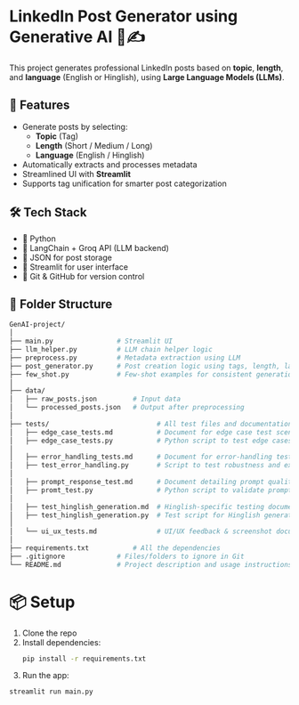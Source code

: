 # LinkedIn Post Generator using Generative AI 🧠✍️

This project generates professional LinkedIn posts based on **topic**, **length**, and **language** (English or Hinglish), using **Large Language Models (LLMs)**.

## 🚀 Features

- Generate posts by selecting:
  - **Topic** (Tag)
  - **Length** (Short / Medium / Long)
  - **Language** (English / Hinglish)
- Automatically extracts and processes metadata
- Streamlined UI with **Streamlit**
- Supports tag unification for smarter post categorization

## 🛠️ Tech Stack

- 🐍 Python
- 🧠 LangChain + Groq API (LLM backend)
- 📄 JSON for post storage
- 🎨 Streamlit for user interface
- 🔄 Git & GitHub for version control

## 📂 Folder Structure
```bash
GenAI-project/
│
├── main.py                # Streamlit UI
├── llm_helper.py          # LLM chain helper logic
├── preprocess.py          # Metadata extraction using LLM
├── post_generator.py      # Post creation logic using tags, length, language
├── few_shot.py            # Few-shot examples for consistent generation
│
├── data/
│   ├── raw_posts.json         # Input data
│   └── processed_posts.json   # Output after preprocessing
│
├── tests/                           # All test files and documentation
│   ├── edge_case_tests.md           # Document for edge case test scenarios
│   ├── edge_case_tests.py           # Python script to test edge cases
│
│   ├── error_handling_tests.md      # Document for error-handling test results
│   ├── test_error_handling.py       # Script to test robustness and exceptions
│
│   ├── prompt_response_test.md      # Document detailing prompt quality and results
│   ├── promt_test.py                # Python script to validate prompt generation
│
│   ├── test_hinglish_generation.md  # Hinglish-specific testing documentation
│   ├── test_hinglish_generation.py  # Test script for Hinglish generation accuracy
│
│   └── ui_ux_tests.md               # UI/UX feedback & screenshot documentation
│
├── requirements.txt           # All the dependencies
├── .gitignore             # Files/folders to ignore in Git
└── README.md              # Project description and usage instructions

```
# 📦 Setup

1. Clone the repo
2. Install dependencies:
   ```bash
   pip install -r requirements.txt

3. Run the app:
```bash
streamlit run main.py

